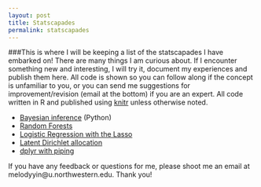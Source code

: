 ```yaml
---
layout: post
title: Statscapades
permalink: statscapades
---
```


###This is where I will be keeping a list of the statscapades I have embarked on! 
There are many things I am curious about. If I encounter something new and interesting, I will try it, document my experiences and publish them here. All code is shown so you can follow along if the concept is unfamiliar to you, or you can send me suggestions for improvement/revision (email at the bottom) if you are an expert. All code written in R and published using [knitr](http://yihui.name/knitr/) unless otherwise noted. 

* [Bayesian inference](http://melodyyin.github.io/statscapades/ydc.html) (Python)
* [Random Forests](http://melodyyin.github.io/statscapades/randforests.html)
* [Logistic Regression with the Lasso](http://melodyyin.github.io/statscapades/logistic.html)
* [Latent Dirichlet allocation](http://melodyyin.github.io/statscapades/lda.html)
* [dplyr with piping](https://github.com/melodyyin/statscapades/blob/master/xdcp.md)

<p class="message">If you have any feedback or questions for me, please shoot me an email at melodyyin@u.northwestern.edu. Thank you!</p>
